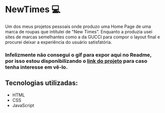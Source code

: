 # NewTimes :computer: 
Um dos meus projetos pessoais onde produzo uma Home Page de uma marca de roupas que intitulei de "New Times". Enquanto a produzia usei sites de marcas semelhantes como a da GUCCI para compor o layout final e procurei deixar a experiência do usuário satisfatória. 
### Infelizmente não consegui o gif para expor aqui no Readme, por isso estou disponibilizando o <a href="https://iamthiagoo.github.io/NewTimes-HomePage/">link do projeto</a> para caso tenha interesse em vê-lo.

## Tecnologias utilizadas:
- HTML
- CSS
- JavaScript

